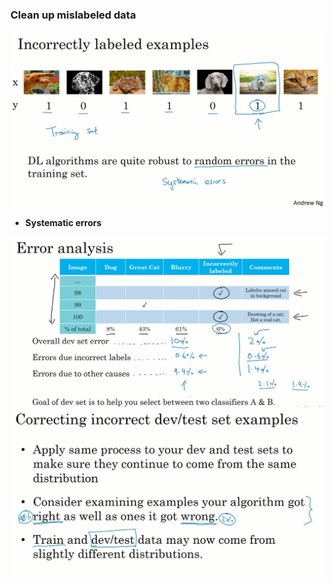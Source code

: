 ### Clean up mislabeled data

<img src='images/3.png'>

* **Systematic errors**

<img src='images\4.png'>

<img src='images\5.png'>

